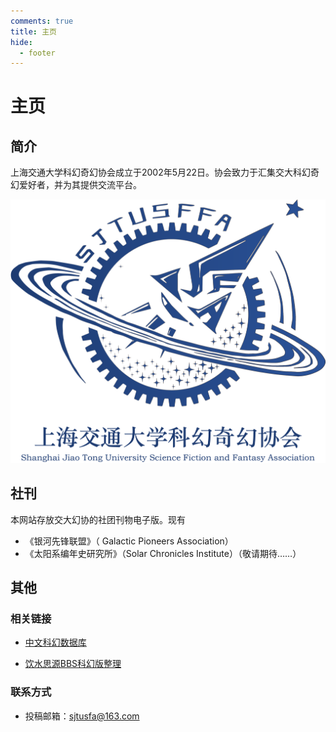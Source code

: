 ```yaml
---
comments: true
title: 主页
hide:
  - footer
---
```

# 主页
## 简介
上海交通大学科幻奇幻协会成立于2002年5月22日。协会致力于汇集交大科幻奇幻爱好者，并为其提供交流平台。

![](/assets/images/logo-blue.png)

## 社刊
本网站存放交大幻协的社团刊物电子版。现有

- 《银河先锋联盟》（ Galactic Pioneers Association）
- 《太阳系编年史研究所》（Solar Chronicles Institute）（敬请期待……）

## 其他
### 相关链接

- [中文科幻数据库](https://csfdb.cn/organizations/200)

- [饮水思源BBS科幻版整理](https://ling-chuan.gitbook.io/sjtusffa-heritage)

### 联系方式

- 投稿邮箱：sjtusfa@163.com